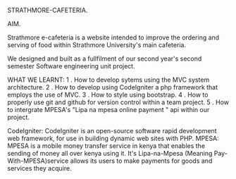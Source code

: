 STRATHMORE-CAFETERIA.


AIM.

Strathmore e-cafeteria is a website intended to improve the ordering and serving of food within Strathmore University's main cafeteria.

We designed and built as a fullfilment of our second year's second semester Software engineering unit project.

WHAT WE LEARNT:
		1	.	How to develop sytems using the MVC system architecture.
		2 . How to develop using CodeIgniter a php framework that employs the use of MVC.
		3 . How to style using bootstrap.
		4 . How to properly use git and github for version control within a team project.
		5 . How to intergrate MPESA's "Lipa na mpesa online payment " api within our project. 
		
CodeIgniter:
		CodeIgniter is an open-source software rapid development web framework, for use in building dynamic web sites with PHP.
MPESA:
		MPESA is a mobile money transfer service in kenya that enables the sending of money all over kenya using it. It's Lipa-na-Mpesa (Meaning Pay-With-MPESA)service allows its users to make payments for goods and services they acquire. 
		


